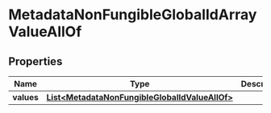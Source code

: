 

# MetadataNonFungibleGlobalIdArrayValueAllOf


## Properties

| Name | Type | Description | Notes |
|------------ | ------------- | ------------- | -------------|
|**values** | [**List&lt;MetadataNonFungibleGlobalIdValueAllOf&gt;**](MetadataNonFungibleGlobalIdValueAllOf.md) |  |  |



